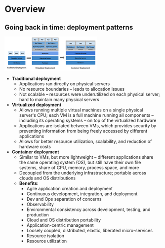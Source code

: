 # Overview

## Going back in time: deployment patterns

![Deployment patterns](./images/deployment-patterns.png)

* **Traditional deployment**
    * Applications ran directly on physical servers
    * No resource boundaries – leads to allocation issues
    * Not scalable – resources were underutilized on each physical server; hard to maintain many physical servers
* **Virtualized deployment**
    * Allows running multiple virtual machines on a single physical server's CPU; each VM is a full machine running all components – including its operating systems – on top of the virtualized hardware
    * Applications are isolated between VMs, which provides security by preventing information from being freely accessed by different applications
    * Allows for better resource utilization, scalability, and reduction of hardware costs
* **Container deployment**
    * Similar to VMs, but more lightweight – different applications share the same operating system (OS), but still have their own file systems, share of CPU, memory, process space, and more
    * Decoupled from the underlying infrastructure; portable across clouds and OS distributions
    * **Benefits**:
        * Agile application creation and deployment
        * Continuous development, integration, and deployment
        * Dev and Ops separation of concerns
        * Observability
        * Environmental consistency across development, testing, and production
        * Cloud and OS distribution portability
        * Application-centric management
        * Loosely coupled, distributed, elastic, liberated micro-services
        * Resource isolation
        * Resource utilization